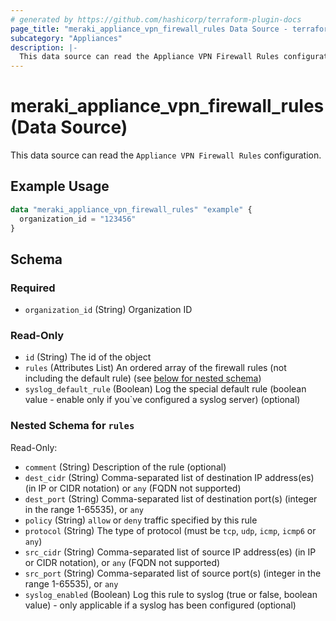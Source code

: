 ```yaml
---
# generated by https://github.com/hashicorp/terraform-plugin-docs
page_title: "meraki_appliance_vpn_firewall_rules Data Source - terraform-provider-meraki"
subcategory: "Appliances"
description: |-
  This data source can read the Appliance VPN Firewall Rules configuration.
---
```


# meraki_appliance_vpn_firewall_rules (Data Source)

This data source can read the `Appliance VPN Firewall Rules` configuration.

## Example Usage

```terraform
data "meraki_appliance_vpn_firewall_rules" "example" {
  organization_id = "123456"
}
```

<!-- schema generated by tfplugindocs -->
## Schema

### Required

- `organization_id` (String) Organization ID

### Read-Only

- `id` (String) The id of the object
- `rules` (Attributes List) An ordered array of the firewall rules (not including the default rule) (see [below for nested schema](#nestedatt--rules))
- `syslog_default_rule` (Boolean) Log the special default rule (boolean value - enable only if you`ve configured a syslog server) (optional)

<a id="nestedatt--rules"></a>
### Nested Schema for `rules`

Read-Only:

- `comment` (String) Description of the rule (optional)
- `dest_cidr` (String) Comma-separated list of destination IP address(es) (in IP or CIDR notation) or `any` (FQDN not supported)
- `dest_port` (String) Comma-separated list of destination port(s) (integer in the range 1-65535), or `any`
- `policy` (String) `allow` or `deny` traffic specified by this rule
- `protocol` (String) The type of protocol (must be `tcp`, `udp`, `icmp`, `icmp6` or `any`)
- `src_cidr` (String) Comma-separated list of source IP address(es) (in IP or CIDR notation), or `any` (FQDN not supported)
- `src_port` (String) Comma-separated list of source port(s) (integer in the range 1-65535), or `any`
- `syslog_enabled` (Boolean) Log this rule to syslog (true or false, boolean value) - only applicable if a syslog has been configured (optional)
